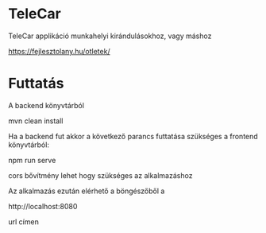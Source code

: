 # TeleCar
TeleCar applikáció munkahelyi kirándulásokhoz, vagy máshoz

https://fejlesztolany.hu/otletek/

# Futtatás
A backend könyvtárból
  
   mvn clean install
   
Ha a backend fut akkor a következő parancs futtatása szükséges a frontend könyvtárból:

   npm run serve
   
cors bővítmény lehet hogy szükséges az alkalmazáshoz

Az alkalmazás ezután elérhető a böngészőből a 

   http://localhost:8080
   
url címen
